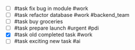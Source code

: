 - [ ] #task fix bug in module #work
- [ ] #task refactor database #work #backend_team
- [ ] #task buy groceries
- [ ] #task prepare launch #urgent #pdi
- [X] #task old completed task #work
- [ ] #task exciting new task #ai